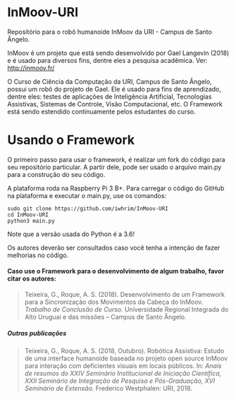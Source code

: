 # **InMoov-URI**
Repositório para o robô humanoide InMoov da URI - Campus de Santo Ângelo.

InMoov é um projeto que está sendo desenvolvido por Gael Langevin (2018) e é usado para diversos fins, dentre eles a pesquisa acadêmica. Ver: http://inmoov.fr/

O Curso de Ciência da Computação da URI, Campus de Santo Ângelo, possui um robô do projeto de Gael. Ele é usado para fins de aprendizado, dentre eles: testes de aplicações de Inteligência Artificial, Tecnologias Assistivas, Sistemas de Controle, Visão Computacional, etc.
O Framework está sendo estendido continuamente pelos estudantes do curso.

# **Usando o Framework**

O primeiro passo para usar o framework, é realizar um fork do código para seu repositório particular. A partir dele, pode ser usado o arquivo main.py para a construção do seu código.

A plataforma roda na Raspberry Pi 3 B+. Para carregar o código do GitHub na plataforma e executar o main.py, use os comandos:
```
sudo git clone https://github.com/iwhrim/InMoov-URI
cd InMoov-URI
python3 main.py
```
Note que a versão usada do Python é a 3.6!

Os autores deverão ser consultados caso você tenha a intenção de fazer melhorias no código.



#### Caso use o Framework para o desenvolvimento de algum trabalho, favor citar os autores:

>Teixeira, G., Roque, A. S. (2018). Desenvolvimento de um Framework para a Sincronização dos Movimentos da Cabeça do InMoov. *Trabalho de Conclusão de Curso.* Universidade Regional Integrada do Alto Uruguai e das missões – Campus de Santo Ângelo.

##### Outras publicações

>Teixeira, G., Roque, A. S. (2018, Outubro). Robótica Assistiva: Estudo de uma interface humanoide baseada no projeto open source InMoov para interação com deficientes visuais em locais públicos. In: *Anais de resumos do XXIV Seminário Institucional de Iniciação Científica, XXII Seminário de Integração de Pesquisa e Pós-Graduação, XVI Seminário de Extensão.* Frederico Westphalen: URI, 2018.
